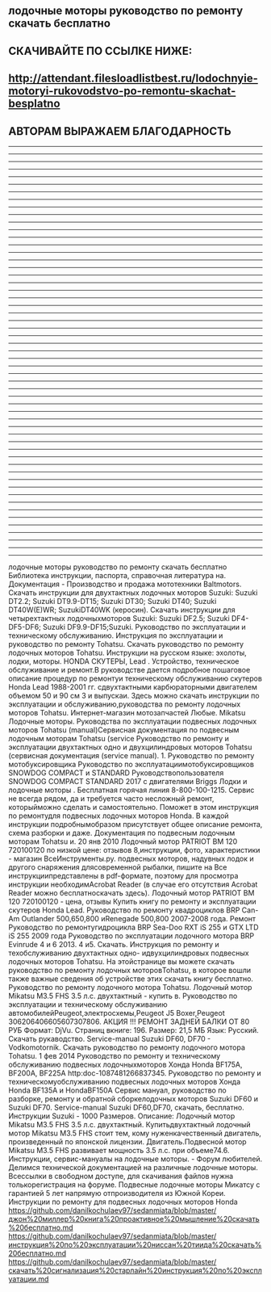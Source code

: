 лодочные моторы руководство по ремонту скачать бесплатно
--------------------------------------------------
СКАЧИВАЙТЕ ПО ССЫЛКЕ НИЖЕ:
--------------------------------------------------
http://attendant.filesloadlistbest.ru/lodochnyie-motoryi-rukovodstvo-po-remontu-skachat-besplatno
--------------------------------------------------
АВТОРАМ ВЫРАЖАЕМ БЛАГОДАРНОСТЬ
--------------------------------------------------
--------------------------------------------------
--------------------------------------------------
--------------------------------------------------
--------------------------------------------------
--------------------------------------------------
--------------------------------------------------
--------------------------------------------------
--------------------------------------------------
--------------------------------------------------
--------------------------------------------------
--------------------------------------------------
--------------------------------------------------
--------------------------------------------------
--------------------------------------------------
--------------------------------------------------
--------------------------------------------------
--------------------------------------------------
--------------------------------------------------
--------------------------------------------------
--------------------------------------------------
--------------------------------------------------
--------------------------------------------------
--------------------------------------------------
--------------------------------------------------
--------------------------------------------------
--------------------------------------------------
--------------------------------------------------
--------------------------------------------------
--------------------------------------------------
--------------------------------------------------
--------------------------------------------------
--------------------------------------------------
--------------------------------------------------
--------------------------------------------------
--------------------------------------------------
--------------------------------------------------
--------------------------------------------------
--------------------------------------------------
--------------------------------------------------
--------------------------------------------------
--------------------------------------------------
--------------------------------------------------
--------------------------------------------------
--------------------------------------------------
--------------------------------------------------
--------------------------------------------------
--------------------------------------------------
--------------------------------------------------
--------------------------------------------------
--------------------------------------------------
--------------------------------------------------
--------------------------------------------------
--------------------------------------------------
--------------------------------------------------
--------------------------------------------------
лодочные моторы руководство по ремонту скачать бесплатно Библиотека инструкции, паспорта, справочная литература на. Документация - Производство и продажа мототехники Baltmotors. Скачать инструкции для двухтактных лодочных моторов Suzuki: Suzuki DT2.2; Suzuki DT9.9-DT15; Suzuki DT30; Suzuki DT40; Suzuki DT40W(E)WR; SuzukiDT40WK (керосин). Скачать инструкции для четырехтактных лодочныхмоторов Suzuki: Suzuki DF2.5; Suzuki DF4-DF5-DF6; Suzuki DF9.9-DF15;Suzuki. Руководство по эксплуатации и техническому обслуживанию. Инструкция по эксплуатации и руководство по ремонту Tohatsu. Скачать руководство по ремонту лодочных моторов Tohatsu. Инструкции на русском языке: эхолоты, лодки, моторы. HONDA СКУТЕРЫ, Lead . Устройство, техническое обслуживание и ремонт.В руководстве дается подробное пошаговое описание процедур по ремонтуи техническому обслуживанию скутеров Honda Lead 1988-2001 гг. сдвухтактными карбюраторными двигателем объемом 50 и 90 см 3 и выпускаи. Здесь можно скачать инструкции по эксплуатации и обслуживанию,руководства по ремонту лодочных моторов Tohatsu.
Интернет-магазин мотозапчастей   Любые. Mikatsu  Лодочные моторы. Руководства по эксплуатации подвесных лодочных моторов Tohatsu (manual)Сервисная документация по подвесным лодочным моторам Tohatsu (service Руководство по ремонту и эксплуатации двухтактных одно и двухцилиндровых моторов Tohatsu (сервисная документация (service manual). 1. Руководство по ремонту мотобуксировщика  Руководство по эксплуатациимотобуксировщиков SNOWDOG COMPACT и STANDARD  Руководствопользователя SNOWDOG COMPACT  STANDARD 2017 с двигателями Briggs  Лодки и лодочные моторы . Бесплатная горячая линия 8-800-100-1215. Сервис не всегда рядом, да и требуется часто несложный ремонт, которыйможно сделать и самостоятельно. Поможет в этом инструкция по ремонтудля подвесных лодочных моторов Honda. В каждой инструкции подробнымобразом присутствует общее описание ремонта, схема разборки и даже. Документация по подвесным лодочным моторам Tohatsu и. 20 янв 2010  Лодочный мотор PATRIOT BM 120 720100120 по низкой цене: отзывов 8,инструкции, фото, характеристики - магазин ВсеИнструменты.ру. подвесных моторов, надувных лодок и другого снаряжения длясовременной рыбалки, пишите на  Все инструкциипредставлены в pdf-формате, поэтому для просмотра инструкции необходимAcrobat Reader (в случае его отсутствия Acrobat Reader можно бесплатноскачать здесь). Лодочный мотор PATRIOT BM 120 720100120 - цена, отзывы
Купить книгу по ремонту и эксплуатации скутеров Honda Lead. Руководство по ремонту квадроциклов BRP Can-Am Outlander 500,650,800 иRenegade 500,800 2007-2008 года. Ремонт  Руководство по ремонтугидроцикла BRP Sea-Doo RXT iS 255 и GTX LTD iS 255 2009 года Руководство по эксплуатации лодочного мотора BRP Evinrude 4 и 6 2013. 4 и5. Скачать. Инструкция по ремонту и техобслуживанию двухтактных одно- идвухцилиндровых подвесных лодочных моторов Tohatsu.  На этойстранице вы можете скачать руководство по ремонту лодочных моторовTohatsu, в которое вошли также важные сведения об устройстве этих скачать книгу бесплатно. Руководство по ремонту лодочного мотора Tohatsu. Лодочный мотор Mikatsu M3.5 FHS 3.5 л.с. двухтактный - купить в. Руководство по эксплуатации и техническому обслуживанию автомобилейPeugeot,электросхемы,Peugeot J5 Boxer,Peugeot 306206406605607307806. АКЦИЯ !!! РЕМОНТ ЗАДНЕЙ БАЛКИ ОТ 80 РУБ  Формат: DjVu. Страниц вкниге: 196. Размер: 21,5 МБ Язык: Русский. Скачать рукаводство. Service-manual Suzuki DF60, DF70 - Vodkomotornik. Скачать руководство по ремонту лодочного мотора Tohatsu. 1 фев 2014  Руководство по ремонту и техническому обслуживанию подвесных лодочныхмоторов Хонда Honda BF175A, BF200A, BF225A http:doc-1087481266837345. Руководство по ремонту и техническомуобслуживанию подвесных лодочных моторов Хонда Honda BF135A и HondaBF150A
Сервис мануал, руководство по разборке, ремонту и обратной сборкелодочных моторов Suzuki DF60 и Suzuki DF70. Service-manual Suzuki DF60,DF70, скачать, бесплатно. Инструкции Suzuki - 1000 Размеров. Описание: Лодочный мотор Mikatsu M3.5 FHS 3.5 л.с. двухтактный. Купитьдвухтактный лодочный мотор Mikatsu M3.5 FHS стоит тем, кому нуженкачественный двигатель, произведенный по японской лицензии. Двигатель.Подвесной мотор Mikatsu M3.5 FHS развивает мощность 3.5 л.с. при объеме74.6. Инструкции, сервис-мануалы на лодочные моторы. - Форум любителей. Делимся технической документацией на различные лодочные моторы. Всессылки в свободном доступе, для скачивания файлов нужна толькорегистрация на форуме. Подвесные лодочные моторы Микатсу с гарантией 5 лет напрямую отпроизводителя из Южной Кореи. Инструкции по ремонту для подвесных лодочных моторов Honda
https://github.com/danilkochulaev97/sedanmiata/blob/master/джон%20миллер%20книга%20проактивное%20мышление%20скачать%20бесплатно.md
https://github.com/danilkochulaev97/sedanmiata/blob/master/инструкция%20по%20эксплуатации%20ниссан%20тиида%20скачать%20бесплатно.md
https://github.com/danilkochulaev97/sedanmiata/blob/master/скачать%20сигнализация%20старлайн%20инструкция%20по%20эксплуатации.md